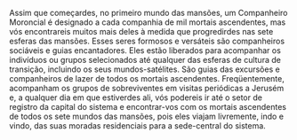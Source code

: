 ﻿Assim que começardes, no primeiro mundo das mansões, um Companheiro Moroncial é designado a cada companhia de mil mortais ascendentes, mas vós encontrareis muitos mais deles à medida que progredirdes nas sete esferas das mansões. Esses seres formosos e versáteis são companheiros sociáveis e guias encantadores. Eles estão liberados para acompanhar os indivíduos ou grupos selecionados até qualquer das esferas de cultura de transição, incluindo os seus mundos-satélites. São guias das excursões e companheiros de lazer de todos os mortais ascendentes. Freqüentemente, acompanham os grupos de sobreviventes em visitas periódicas a Jerusém e, a qualquer dia em que estiverdes ali, vós podereis ir até o setor de registro da capital do sistema e encontrar-vos com os mortais ascendentes de todos os sete mundos das mansões, pois eles viajam livremente, indo e vindo, das suas moradas residenciais para a sede-central do sistema.